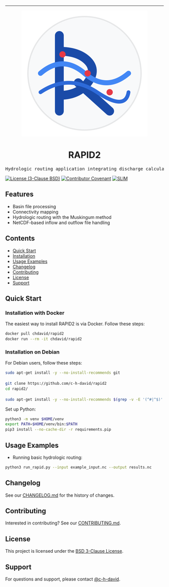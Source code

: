 <hr>

<div align="center">

![RAPID2 Logo](/static/img/logo.svg)

<h1 align="center">RAPID2</h1>

</div>

<pre align="center">Hydrologic routing application integrating discharge calculations in Python.</pre>

[![License (3-Clause BSD)](https://img.shields.io/badge/license-BSD%203--Clause-yellow.svg)](https://github.com/c-h-david/rapid2/blob/main/LICENSE)
[![Contributor Covenant](https://img.shields.io/badge/Contributor%20Covenant-2.1-4baaaa.svg)](https://github.com/c-h-david/rapid2/blob/main/CODE_OF_CONDUCT.md)
[![SLIM](https://img.shields.io/badge/Best%20Practices%20from-SLIM-blue)](https://nasa-ammos.github.io/slim/)


## Features

- Basin file processing
- Connectivity mapping
- Hydrologic routing with the Muskingum method
- NetCDF-based inflow and outflow file handling

## Contents

- [Quick Start](#quick-start)
- [Installation](#installation)
- [Usage Examples](#usage-examples)
- [Changelog](#changelog)
- [Contributing](#contributing)
- [License](#license)
- [Support](#support)

## Quick Start

### Installation with Docker

The easiest way to install RAPID2 is via Docker. Follow these steps:

```bash
docker pull chdavid/rapid2
docker run --rm -it chdavid/rapid2
```

### Installation on Debian

For Debian users, follow these steps:

```bash
sudo apt-get install -y --no-install-recommends git

git clone https://github.com/c-h-david/rapid2
cd rapid2/

sudo apt-get install -y --no-install-recommends $(grep -v -E '(^#|^$)' requirements.apt)
```

Set up Python:

```bash
python3 -m venv $HOME/venv
export PATH=$HOME/venv/bin:$PATH
pip3 install --no-cache-dir -r requirements.pip
```

## Usage Examples

- Running basic hydrologic routing:

```bash
python3 run_rapid.py --input example_input.nc --output results.nc
```

## Changelog
See our [CHANGELOG.md](CHANGELOG.md) for the history of changes.

## Contributing
Interested in contributing? See our [CONTRIBUTING.md](CONTRIBUTING.md).

## License
This project is licensed under the [BSD 3-Clause License](LICENSE).

## Support
For questions and support, please contact [@c-h-david](https://github.com/c-h-david).
